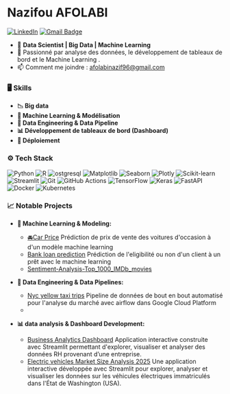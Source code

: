 # Nazifou AFOLABI 

[![LinkedIn](https://img.shields.io/badge/-LinkedIn-blue?style=flat&logo=Linkedin&logoColor=white)](https://www.linkedin.com/in/nazifou-afolabi-10544729b/)
[![Gmail Badge](https://img.shields.io/badge/-Gmail-c14438?style=flat&logo=Gmail&logoColor=white)](mailto:afolabinazif96@gmail.com)



- 💼 **Data Scientist | Big Data | Machine Learning**
- 🌱 Passionné par analyse des données, le développement de tableaux de bord et le Machine Learning .
- 📫 Comment me joindre : afolabinazif96@gmail.com


### 🖥️ Skills

- **📉 Big data**
- **🤖 Machine Learning & Modélisation**
- **🔄 Data Engineering & Data Pipeline**
- **📊 Développement de tableaux de bord (Dashboard)**
- **🚀 Déploiement**

### ⚙️ Tech Stack 


![Python](https://img.shields.io/badge/-Python-3776AB?style=flat-square&logo=Python&logoColor=white)
![R](https://img.shields.io/badge/-R-276DC3?style=flat-square&logo=R&logoColor=white)
![ostgresql](https://img.shields.io/badge/-postgresql-326CE5?style=flat-square&logo=postgresql&logoColor=white)
![Matplotlib](https://img.shields.io/badge/-Matplotlib-11557C?style=flat-square&logo=Matplotlib&logoColor=white)
![Seaborn](https://img.shields.io/badge/-Seaborn-3776AB?style=flat-square&logo=Seaborn&logoColor=white)
![Plotly](https://img.shields.io/badge/-Plotly-3F4F75?style=flat-square&logo=Plotly&logoColor=white)
![Scikit-learn](https://img.shields.io/badge/-Scikit--learn-F7931E?style=flat-square&logo=scikit-learn&logoColor=white)
![Streamlit](https://img.shields.io/badge/-Streamlit-FF4B4B?style=flat-square&logo=Streamlit&logoColor=white)
![Git](https://img.shields.io/badge/-Git-F05032?style=flat-square&logo=Git&logoColor=white)
![GitHub Actions](https://img.shields.io/badge/-GitHub%20Actions-2088FF?style=flat-square&logo=githubactions&logoColor=white)
![TensorFlow](https://img.shields.io/badge/-TensorFlow-FF6F00?style=flat-square&logo=TensorFlow&logoColor=white)
![Keras](https://img.shields.io/badge/-Keras-D00000?style=flat-square&logo=Keras&logoColor=white)
![FastAPI](https://img.shields.io/badge/-FastAPI-009688?style=flat-square&logo=FastAPI&logoColor=white)
![Docker](https://img.shields.io/badge/-Docker-2496ED?style=flat-square&logo=Docker&logoColor=white)
![Kubernetes](https://img.shields.io/badge/-Kubernetes-326CE5?style=flat-square&logo=Kubernetes&logoColor=white)

### 📈 Notable Projects 

- **🤖 Machine Learning & Modeling:**
    - [🚘Car Price](https://github.com/nazif96/Car-price) Prédiction de prix de vente des voitures d'occasion à d'un modèle machine learning
    - [Bank loan prediction](https://github.com/nazif96/Bank-loan-prediction) Prédiction de l'eligibilité ou non d'un client à un prêt avec le machine learning 
    - [Sentiment-Analysis-Top_1000_IMDb_movies](https://github.com/nazif96/Sentiment-Analysis-Top_1000_IMDb_movies) 


- **🔄 Data Engineering & Data Pipelines:**
    - [Nyc yellow taxi trips](https://github.com/nazif96/nyc-yellow-taxi-trips) Pipeline de données de bout en bout automatisé pour l'analyse du marché avec airflow dans Google Cloud Platform
    - 



- **📊 data analysis & Dashboard Development:**
    - [Business Analytics Dashboard](https://github.com/nazif96/Business-analytics-Dashboard) Application interactive construite avec Streamlit permettant d'explorer, visualiser et analyser des données RH provenant d’une entreprise.
    - [Electric vehicles Market Size Analysis 2025](https://github.com/nazif96/Electric-vehicles-Market-size-Analysis-) Une application interactive développée avec Streamlit pour explorer, analyser et visualiser les données sur les véhicules électriques immatriculés dans l'État de Washington (USA).
